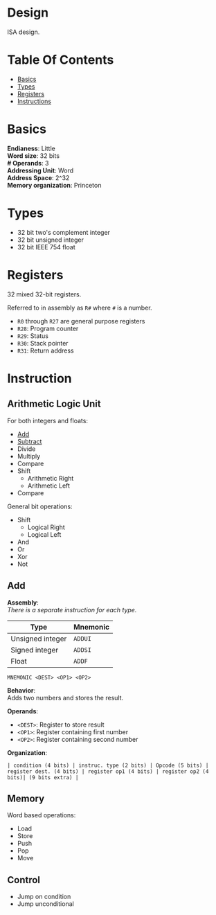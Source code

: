 # Design
ISA design.

# Table Of Contents
- [Basics](#basics)
- [Types](#types)
- [Registers](#registers)
- [Instructions](#instructions)

# Basics
**Endianess**: Little  
**Word size**: 32 bits  
**# Operands**: 3  
**Addressing Unit**: Word  
**Address Space**: 2^32  
**Memory organization**: Princeton

# Types

- 32 bit two's complement integer
- 32 bit unsigned integer
- 32 bit IEEE 754 float

# Registers
32 mixed 32-bit registers.

Referred to in assembly as `R#` where `#` is a number.  

- `R0` through `R27` are general purpose registers
- `R28`: Program counter
- `R29`: Status
- `R30`: Stack pointer
- `R31`: Return address

# Instruction
## Arithmetic Logic Unit
For both integers and floats:

- [Add](#add)
- [Subtract](#subtract)
- Divide
- Multiply
- Compare
- Shift
  - Arithmetic Right
  - Arithmetic Left
- Compare

General bit operations:

- Shift
  - Logical Right
  - Logical Left
- And
- Or
- Xor
- Not

## Add
**Assembly**:  
*There is a separate instruction for each type.*

| Type              | Mnemonic |
| ----------------- | -------- |
| Unsigned integer  | `ADDUI`  |
| Signed integer    | `ADDSI`  |
| Float             | `ADDF`   |

`MNEMONIC <DEST> <OP1> <OP2>`

**Behavior**:  
Adds two numbers and stores the result.  

**Operands**:

- `<DEST>`: Register to store result
- `<OP1>`: Register containing first number
- `<OP2>`: Register containing second number

**Organization**:

`| condition (4 bits) | instruc. type (2 bits) | Opcode (5 bits) | register dest. (4 bits) | register op1 (4 bits) | register op2 (4 bits)| (9 bits extra) |`

## Memory
Word based operations:

- Load
- Store
- Push
- Pop
- Move
  
## Control
- Jump on condition
- Jump unconditional
